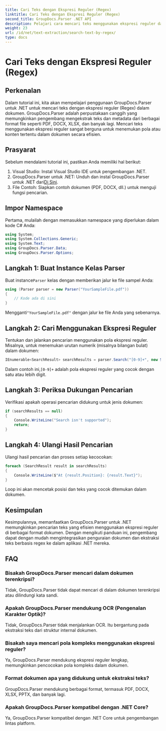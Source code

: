 ```yaml
---
title: Cari Teks dengan Ekspresi Reguler (Regex)
linktitle: Cari Teks dengan Ekspresi Reguler (Regex)
second_title: GroupDocs.Parser .NET API
description: Pelajari cara mencari teks menggunakan ekspresi reguler dalam dokumen menggunakan GroupDocs.Parser untuk .NET. Ekstrak konten tertentu dengan mudah.
weight: 23
url: /id/net/text-extraction/search-text-by-regex/
type: docs
---
```

# Cari Teks dengan Ekspresi Reguler (Regex)

## Perkenalan
Dalam tutorial ini, kita akan mempelajari penggunaan GroupDocs.Parser untuk .NET untuk mencari teks dengan ekspresi reguler (Regex) dalam dokumen. GroupDocs.Parser adalah perpustakaan canggih yang memungkinkan pengembang mengekstrak teks dan metadata dari berbagai format file seperti PDF, DOCX, XLSX, dan banyak lagi. Mencari teks menggunakan ekspresi reguler sangat berguna untuk menemukan pola atau konten tertentu dalam dokumen secara efisien.
## Prasyarat
Sebelum mendalami tutorial ini, pastikan Anda memiliki hal berikut:
1. Visual Studio: Instal Visual Studio IDE untuk pengembangan .NET.
2.  GroupDocs.Parser untuk .NET: Unduh dan instal GroupDocs.Parser untuk .NET dari[Di Sini](https://releases.groupdocs.com/parser/net/).
3. File Contoh: Siapkan contoh dokumen (PDF, DOCX, dll.) untuk menguji fungsi pencarian.

## Impor Namespace
Pertama, mulailah dengan memasukkan namespace yang diperlukan dalam kode C# Anda:
```csharp
using System;
using System.Collections.Generic;
using System.Text;
using GroupDocs.Parser.Data;
using GroupDocs.Parser.Options;
```
## Langkah 1: Buat Instance Kelas Parser
 Buat instance`Parser` kelas dengan memberikan jalur ke file sampel Anda:
```csharp
using (Parser parser = new Parser("YourSampleFile.pdf"))
{
    // Kode ada di sini
}
```
 Mengganti`"YourSampleFile.pdf"` dengan jalur ke file Anda yang sebenarnya.
## Langkah 2: Cari Menggunakan Ekspresi Reguler
Tentukan dan jalankan pencarian menggunakan pola ekspresi reguler. Misalnya, untuk menemukan urutan numerik (misalnya bilangan bulat) dalam dokumen:
```csharp
IEnumerable<SearchResult> searchResults = parser.Search("[0-9]+", new SearchOptions(true, false, true));
```
 Dalam contoh ini,`[0-9]+` adalah pola ekspresi reguler yang cocok dengan satu atau lebih digit.
## Langkah 3: Periksa Dukungan Pencarian
Verifikasi apakah operasi pencarian didukung untuk jenis dokumen:
```csharp
if (searchResults == null)
{
    Console.WriteLine("Search isn't supported");
    return;
}
```
## Langkah 4: Ulangi Hasil Pencarian
Ulangi hasil pencarian dan proses setiap kecocokan:
```csharp
foreach (SearchResult result in searchResults)
{
    Console.WriteLine($"At {result.Position}: {result.Text}");
}
```
Loop ini akan mencetak posisi dan teks yang cocok ditemukan dalam dokumen.

## Kesimpulan
Kesimpulannya, memanfaatkan GroupDocs.Parser untuk .NET memungkinkan pencarian teks yang efisien menggunakan ekspresi reguler di berbagai format dokumen. Dengan mengikuti panduan ini, pengembang dapat dengan mudah mengintegrasikan penguraian dokumen dan ekstraksi teks berbasis regex ke dalam aplikasi .NET mereka.

## FAQ
### Bisakah GroupDocs.Parser mencari dalam dokumen terenkripsi?
Tidak, GroupDocs.Parser tidak dapat mencari di dalam dokumen terenkripsi atau dilindungi kata sandi.
### Apakah GroupDocs.Parser mendukung OCR (Pengenalan Karakter Optik)?
Tidak, GroupDocs.Parser tidak menjalankan OCR. Itu bergantung pada ekstraksi teks dari struktur internal dokumen.
### Bisakah saya mencari pola kompleks menggunakan ekspresi reguler?
Ya, GroupDocs.Parser mendukung ekspresi reguler lengkap, memungkinkan pencocokan pola kompleks dalam dokumen.
### Format dokumen apa yang didukung untuk ekstraksi teks?
GroupDocs.Parser mendukung berbagai format, termasuk PDF, DOCX, XLSX, PPTX, dan banyak lagi.
### Apakah GroupDocs.Parser kompatibel dengan .NET Core?
Ya, GroupDocs.Parser kompatibel dengan .NET Core untuk pengembangan lintas platform.